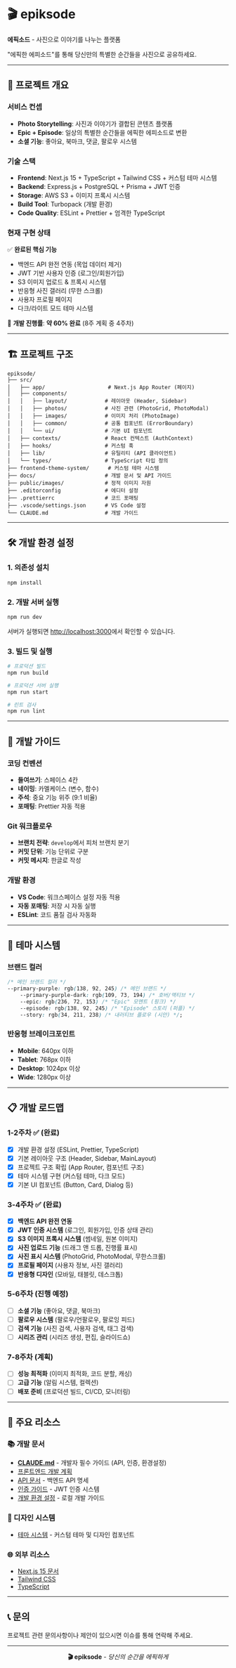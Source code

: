 # 🎬 epiksode

**에픽소드** - 사진으로 이야기를 나누는 플랫폼

"에픽한 에피소드"를 통해 당신만의 특별한 순간들을 사진으로 공유하세요.

---

## 🚀 프로젝트 개요

### 서비스 컨셉

- **Photo Storytelling**: 사진과 이야기가 결합된 콘텐츠 플랫폼
- **Epic + Episode**: 일상의 특별한 순간들을 에픽한 에피소드로 변환
- **소셜 기능**: 좋아요, 북마크, 댓글, 팔로우 시스템

### 기술 스택

- **Frontend**: Next.js 15 + TypeScript + Tailwind CSS + 커스텀 테마 시스템
- **Backend**: Express.js + PostgreSQL + Prisma + JWT 인증
- **Storage**: AWS S3 + 이미지 프록시 시스템
- **Build Tool**: Turbopack (개발 환경)
- **Code Quality**: ESLint + Prettier + 엄격한 TypeScript

### 현재 구현 상태

✅ **완료된 핵심 기능**
- 백엔드 API 완전 연동 (목업 데이터 제거)
- JWT 기반 사용자 인증 (로그인/회원가입)  
- S3 이미지 업로드 & 프록시 시스템
- 반응형 사진 갤러리 (무한 스크롤)
- 사용자 프로필 페이지
- 다크/라이트 모드 테마 시스템

🚧 **개발 진행률**: **약 60% 완료** (8주 계획 중 4주차)

---

## 🏗️ 프로젝트 구조

```
epiksode/
├── src/
│   ├── app/                    # Next.js App Router (페이지)
│   ├── components/
│   │   ├── layout/            # 레이아웃 (Header, Sidebar)
│   │   ├── photos/            # 사진 관련 (PhotoGrid, PhotoModal)
│   │   ├── images/            # 이미지 처리 (PhotoImage)
│   │   ├── common/            # 공통 컴포넌트 (ErrorBoundary)
│   │   └── ui/                # 기본 UI 컴포넌트
│   ├── contexts/              # React 컨텍스트 (AuthContext)
│   ├── hooks/                 # 커스텀 훅
│   ├── lib/                   # 유틸리티 (API 클라이언트)
│   └── types/                 # TypeScript 타입 정의
├── frontend-theme-system/      # 커스텀 테마 시스템
├── docs/                      # 개발 문서 및 API 가이드
├── public/images/             # 정적 이미지 자원
├── .editorconfig              # 에디터 설정
├── .prettierrc                # 코드 포매팅
├── .vscode/settings.json      # VS Code 설정
└── CLAUDE.md                  # 개발 가이드
```

---

## 🛠️ 개발 환경 설정

### 1. 의존성 설치

```bash
npm install
```

### 2. 개발 서버 실행

```bash
npm run dev
```

서버가 실행되면 [http://localhost:3000](http://localhost:3000)에서 확인할 수 있습니다.

### 3. 빌드 및 실행

```bash
# 프로덕션 빌드
npm run build

# 프로덕션 서버 실행
npm run start

# 린트 검사
npm run lint
```

---

## 📐 개발 가이드

### 코딩 컨벤션

- **들여쓰기**: 스페이스 4칸
- **네이밍**: 카멜케이스 (변수, 함수)
- **주석**: 중요 기능 위주 (9:1 비율)
- **포매팅**: Prettier 자동 적용

### Git 워크플로우

- **브랜치 전략**: `develop`에서 피처 브랜치 분기
- **커밋 단위**: 기능 단위로 구분
- **커밋 메시지**: 한글로 작성

### 개발 환경

- **VS Code**: 워크스페이스 설정 자동 적용
- **자동 포매팅**: 저장 시 자동 실행
- **ESLint**: 코드 품질 검사 자동화

---

## 🎨 테마 시스템

### 브랜드 컬러

```css
/* 메인 브랜드 컬러 */
--primary-purple: rgb(138, 92, 245) /* 메인 브랜드 */
    --primary-purple-dark: rgb(109, 73, 194) /* 호버/액티브 */
    --epic: rgb(236, 72, 153) /* "Epic" 모멘트 (핑크) */
    --episode: rgb(138, 92, 245) /* "Episode" 스토리 (퍼플) */
    --story: rgb(34, 211, 238) /* 내러티브 플로우 (시안) */;
```

### 반응형 브레이크포인트

- **Mobile**: 640px 이하
- **Tablet**: 768px 이하
- **Desktop**: 1024px 이상
- **Wide**: 1280px 이상

---

## 📋 개발 로드맵

### 1-2주차 ✅ (완료)

- [x] 개발 환경 설정 (ESLint, Prettier, TypeScript)
- [x] 기본 레이아웃 구조 (Header, Sidebar, MainLayout)
- [x] 프로젝트 구조 확립 (App Router, 컴포넌트 구조)
- [x] 테마 시스템 구현 (커스텀 테마, 다크 모드)
- [x] 기본 UI 컴포넌트 (Button, Card, Dialog 등)

### 3-4주차 ✅ (완료)

- [x] **백엔드 API 완전 연동**
- [x] **JWT 인증 시스템** (로그인, 회원가입, 인증 상태 관리)
- [x] **S3 이미지 프록시 시스템** (썸네일, 원본 이미지)
- [x] **사진 업로드 기능** (드래그 앤 드롭, 진행률 표시)
- [x] **사진 표시 시스템** (PhotoGrid, PhotoModal, 무한스크롤)
- [x] **프로필 페이지** (사용자 정보, 사진 갤러리)
- [x] **반응형 디자인** (모바일, 태블릿, 데스크톱)

### 5-6주차 (진행 예정)

- [ ] **소셜 기능** (좋아요, 댓글, 북마크)
- [ ] **팔로우 시스템** (팔로우/언팔로우, 팔로잉 피드)
- [ ] **검색 기능** (사진 검색, 사용자 검색, 태그 검색)
- [ ] **시리즈 관리** (시리즈 생성, 편집, 슬라이드쇼)

### 7-8주차 (계획)

- [ ] **성능 최적화** (이미지 최적화, 코드 분할, 캐싱)
- [ ] **고급 기능** (알림 시스템, 컬렉션)
- [ ] **배포 준비** (프로덕션 빌드, CI/CD, 모니터링)

---

## 🔗 주요 리소스

### 📚 개발 문서

- [**CLAUDE.md**](CLAUDE.md) - 개발자 필수 가이드 (API, 인증, 환경설정)
- [프론트엔드 개발 계획](docs/project/frontend/FRONTEND_DEVELOPMENT_PLAN.md)
- [API 문서](docs/api/api_documentation.md) - 백엔드 API 명세
- [인증 가이드](docs/collaboration/authentication_guide.md) - JWT 인증 시스템
- [개발 환경 설정](docs/collaboration/development_setup.md) - 로컬 개발 가이드

### 🎨 디자인 시스템

- [테마 시스템](frontend-theme-system/) - 커스텀 테마 및 디자인 컴포넌트

### 🌐 외부 리소스

- [Next.js 15 문서](https://nextjs.org/docs)
- [Tailwind CSS](https://tailwindcss.com/docs)
- [TypeScript](https://www.typescriptlang.org/docs)

---

## 📞 문의

프로젝트 관련 문의사항이나 제안이 있으시면 이슈를 통해 연락해 주세요.

---

<div align="center">

**🎬 epiksode** - _당신의 순간을 에픽하게_

</div>
